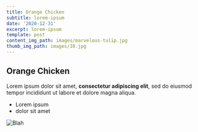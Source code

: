 ```yaml
---
title: Orange Chicken
subtitle: lorem-ipsum
date: '2020-12-31'
excerpt: lorem-ipsum
template: post
content_img_path: images/marvelous-tulip.jpg
thumb_img_path: images/10.jpg
---
```

## Orange Chicken

Lorem ipsum dolor sit amet, **consectetur adipiscing elit**, sed do eiusmod tempor incididunt ut labore et dolore magna aliqua.

- Lorem ipsum
- dolor sit amet

![Blah](images/2012-05-13_14-44-34_892.jpg)